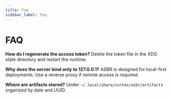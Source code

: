 ```yaml
---
title: Faq
sidebar_label: Faq
---
```


# FAQ

**How do I regenerate the access token?**
Delete the token file in the XDG state directory and restart the runtime.

**Why does the server bind only to 127.0.0.1?**
ASBR is designed for local-first deployments. Use a reverse proxy if remote access is required.

**Where are artifacts stored?**
Under `~/.local/share/cortex/asbr/artifacts` organized by date and UUID.
